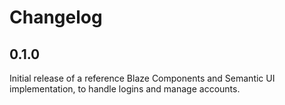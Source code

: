Changelog
=========

## 0.1.0
Initial release of a reference Blaze Components and Semantic UI implementation, to handle logins and manage accounts.
